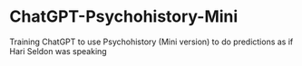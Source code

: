 # ChatGPT-Psychohistory-Mini
Training ChatGPT to use Psychohistory (Mini version) to do predictions as if Hari Seldon was speaking
